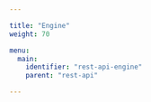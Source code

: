 ```yaml
---

title: "Engine"
weight: 70

menu:
  main:
    identifier: "rest-api-engine"
    parent: "rest-api"

---
```

